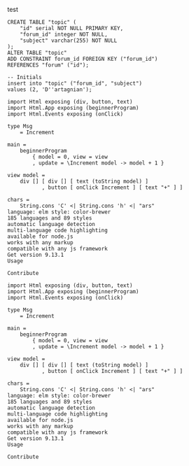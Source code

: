 test
<link rel="stylesheet" href="/css/atom-one-dark.css">
<script src="/js/highlight.pack.js"></script>
<script>hljs.initHighlightingOnLoad();</script>

<pre><code class="html">CREATE TABLE "topic" (
    "id" serial NOT NULL PRIMARY KEY,
    "forum_id" integer NOT NULL,
    "subject" varchar(255) NOT NULL
);
ALTER TABLE "topic"
ADD CONSTRAINT forum_id FOREIGN KEY ("forum_id")
REFERENCES "forum" ("id");

-- Initials
insert into "topic" ("forum_id", "subject")
values (2, 'D''artagnian');</code></pre>

<pre><code class="plaintext">import Html exposing (div, button, text)
import Html.App exposing (beginnerProgram)
import Html.Events exposing (onClick)

type Msg
    = Increment

main =
    beginnerProgram
        { model = 0, view = view
        , update = \Increment model -> model + 1 }

view model =
    div [] [ div [] [ text (toString model) ]
           , button [ onClick Increment ] [ text "+" ] ]

chars =
    String.cons 'C' <| String.cons 'h' <| "ars"
language: elm style: color-brewer
185 languages and 89 styles
automatic language detection
multi-language code highlighting
available for node.js
works with any markup
compatible with any js framework
Get version 9.13.1
Usage

Contribute
</code></pre>

<pre><code class="nohighlight">import Html exposing (div, button, text)
import Html.App exposing (beginnerProgram)
import Html.Events exposing (onClick)

type Msg
    = Increment

main =
    beginnerProgram
        { model = 0, view = view
        , update = \Increment model -> model + 1 }

view model =
    div [] [ div [] [ text (toString model) ]
           , button [ onClick Increment ] [ text "+" ] ]

chars =
    String.cons 'C' <| String.cons 'h' <| "ars"
language: elm style: color-brewer
185 languages and 89 styles
automatic language detection
multi-language code highlighting
available for node.js
works with any markup
compatible with any js framework
Get version 9.13.1
Usage

Contribute
</code></pre>
